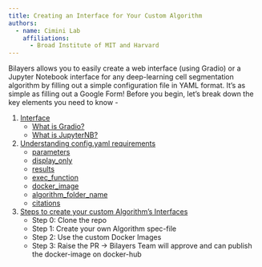 ```yaml
---
title: Creating an Interface for Your Custom Algorithm
authors:
  - name: Cimini Lab
    affiliations:
      - Broad Institute of MIT and Harvard
---
```


Bilayers allows you to easily create a web interface (using Gradio) or a Jupyter Notebook interface for any deep-learning cell segmentation algorithm by filling out a simple configuration file in YAML format. It’s as simple as filling out a Google Form!
Before you begin, let’s break down the key elements you need to know - 

1. [Interface](/supported-interfaces)
    - [What is Gradio?](/supported-interfaces#what-is-gradio)
    - [What is JupyterNB?](/supported-interfaces#what-is-a-jupyter-notebook)
2. [Understanding config.yaml requirements](/understanding-config)
    - [parameters](/understanding-config#defining-parameters)
    - [display_only](/understanding-config#defining-display-only)
    - [results](/understanding-config#defining-results)
    - [exec_function](/understanding-config#defining-exec-function)
    - [docker_image](/understanding-config#defining-docker-image)
    - [algorithm_folder_name](/understanding-config#defining-algorithm-folder-name)
    - [citations](/understanding-config#defining-citations)
3. [Steps to create your custom Algorithm’s Interfaces](/steps-to-create)
    - Step 0: Clone the repo
    - Step 1: Create your own Algorithm spec-file
    - Step 2: Use the custom Docker Images
    - Step 3: Raise the PR → Bilayers Team will approve and can publish the docker-image on docker-hub



